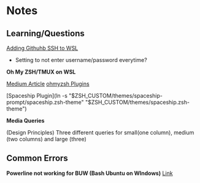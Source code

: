 # Notes

## Learning/Questions
[Adding Githuhb SSH to WSL](https://peteoshea.co.uk/setup-git-in-wsl/)
* Setting to not enter username/password everytime?


**Oh My ZSH/TMUX on WSL**

[Medium Article](https://medium.com/swlh/wsl-2-docker-edge-tech-preview-native-linux-containers-w-o-emulation-b41667e6dbef)
[ohmyzsh Plugins](https://github.com/ohmyzsh/ohmyzsh/wiki/Plugins)

[Spaceship Plugin](ln -s "$ZSH_CUSTOM/themes/spaceship-prompt/spaceship.zsh-theme" "$ZSH_CUSTOM/themes/spaceship.zsh-theme")


**Media Queries**

(Design Principles) Three different queries for small(one column), medium (two columns) and large (three)
## Common Errors


**Powerline not working for BUW (Bash Ubuntu on WIndows)**
[Link](https://devpro.media/install-powerline-windows/#)
